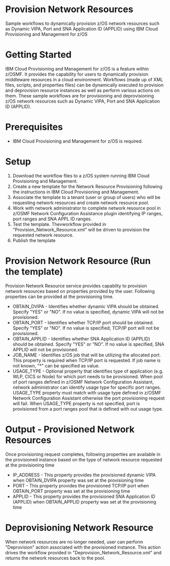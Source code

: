 # Provision Network Resources
Sample workflows to dynamically provision z/OS network resources such as Dynamic VIPA, Port and SNA Application ID (APPLID)  using IBM Cloud Provisioning and Management for z/OS

# Getting Started
	
IBM Cloud Provisioning and Management for z/OS is a feature within z/OSMF. It provides the capability for users to dynamically provision middleware resources in a cloud environment. Workflows (made up of XML files, scripts, and properties files) can be dynamically executed to provision and deprovision resource instances as well as perform various actions on them. These sample workflows are for provisioning and deprovisioning z/OS network resources such as Dynamic VIPA, Port and SNA Application ID (APPLID).
	
# Prerequisites 

 * IBM Cloud Provisioning and Management for z/OS is required.
 
 
# Setup

1. Download the workflow files to a z/OS system running IBM Cloud Provisioning and Management.
2. Create a new template for the Network Resource Provisioning following the instructions in IBM Cloud Provisioning and Management.
3. Associate the template to a tenant (user or group of users) who will be requesting network resources and create network resource pool.
4. Work with network administrator to complete network resource pool in z/OSMF Network Configuration Assistance plugin identifying IP ranges, port ranges and SNA APPL ID ranges.
5. Test the template. Thevworkflow provided in "Provision_Network_Resource.xml" will be driven to provision the requested network resource.
6. Publish the template 


# Provision Network Resource (Run the template)

Provision Network Resource service provides capablity to provision network resources based on properties provided by the user. Following properties can be provided at the provisioning time. 

* OBTAIN_DVIPA - Identifies whether dynamic VIPA should be obtained. Specify "YES" or "NO". If no value is specified, dynamic VIPA will not be provisioned.
* OBTAIN_PORT - Identifies whether TCP/IP port should be obtained. Specify "YES" or "NO". If no value is specified, TCP/IP port will not be provisioned.
* OBTAIN_APPLID - Identifies whether SNA Application ID (APPLID) should be obtained. Specify "YES" or "NO". If no value is specified, SNA APPLID will not be provisioned.
* JOB_NAME - Identifies z/OS job that will be utilizing the allocated port. This property is required when TCP/IP port is requested. If job name is not known, "*" can be specified as value.
* USAGE_TYPE - Optional property that identifies type of application (e.g. WLP, CICS or Node) for which port needs to be provisioned. When pool of port ranges defined in z/OSMF Network Configuration Assistant, network administrator can identify usage type for specific port ranges. USAGE_TYPE property must match with usage type defined in z/OSMF Network Configuration Assistant otherwise the port provisioning request will fail. When USAGE_TYPE property is not specified, port is provisioned from a port ranges pool that is defined with out usage type. 


# Output - Provisioned Network Resources

Once provisioning request completes, following properties are available in the provisioned instance based on the type of network resource requested at the provisioning time

* IP_ADDRESS - This property provides the provisioned dynamic VIPA  when OBTAIN_DVIPA property was set at the provisioning time
* PORT - This property provides the provisioned TCP/IP port when OBTAIN_PORT property was set at the provisioning time
* APPLID - This property provides the provisioned SNA Application ID (APPLID) when OBTAIN_APPLID property was set at the provisioning time


# Deprovisioning Network Resource

When network resources are no longer needed, user can perform "Deprovision" action associated with the provisioned instance. This action drives the workflow provided in "Deprovision_Network_Resource.xml" and returns the network resources back to the pool. 